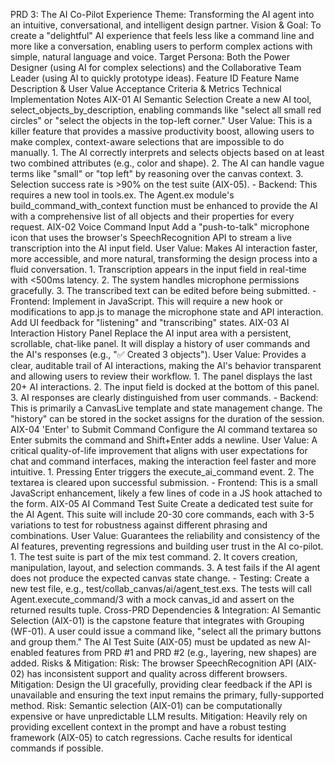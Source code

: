 PRD 3: The AI Co-Pilot Experience
Theme: Transforming the AI agent into an intuitive, conversational, and intelligent design partner.
Vision & Goal: To create a "delightful" AI experience that feels less like a command line and more like a conversation, enabling users to perform complex actions with simple, natural language and voice.
Target Persona: Both the Power Designer (using AI for complex selections) and the Collaborative Team Leader (using AI to quickly prototype ideas).
Feature ID	Feature Name	Description & User Value	Acceptance Criteria & Metrics	Technical Implementation Notes
AIX-01	AI Semantic Selection	Create a new AI tool, select_objects_by_description, enabling commands like "select all small red circles" or "select the objects in the top-left corner." User Value: This is a killer feature that provides a massive productivity boost, allowing users to make complex, context-aware selections that are impossible to do manually.	1. The AI correctly interprets and selects objects based on at least two combined attributes (e.g., color and shape). 2. The AI can handle vague terms like "small" or "top left" by reasoning over the canvas context. 3. Selection success rate is >90% on the test suite (AIX-05).	- Backend: This requires a new tool in tools.ex. The Agent.ex module's build_command_with_context function must be enhanced to provide the AI with a comprehensive list of all objects and their properties for every request.
AIX-02	Voice Command Input	Add a "push-to-talk" microphone icon that uses the browser's SpeechRecognition API to stream a live transcription into the AI input field. User Value: Makes AI interaction faster, more accessible, and more natural, transforming the design process into a fluid conversation.	1. Transcription appears in the input field in real-time with <500ms latency. 2. The system handles microphone permissions gracefully. 3. The transcribed text can be edited before being submitted.	- Frontend: Implement in JavaScript. This will require a new hook or modifications to app.js to manage the microphone state and API interaction. Add UI feedback for "listening" and "transcribing" states.
AIX-03	AI Interaction History Panel	Replace the AI input area with a persistent, scrollable, chat-like panel. It will display a history of user commands and the AI's responses (e.g., "✅ Created 3 objects"). User Value: Provides a clear, auditable trail of AI interactions, making the AI's behavior transparent and allowing users to review their workflow.	1. The panel displays the last 20+ AI interactions. 2. The input field is docked at the bottom of this panel. 3. AI responses are clearly distinguished from user commands.	- Backend: This is primarily a CanvasLive template and state management change. The "history" can be stored in the socket assigns for the duration of the session.
AIX-04	'Enter' to Submit Command	Configure the AI command textarea so Enter submits the command and Shift+Enter adds a newline. User Value: A critical quality-of-life improvement that aligns with user expectations for chat and command interfaces, making the interaction feel faster and more intuitive.	1. Pressing Enter triggers the execute_ai_command event. 2. The textarea is cleared upon successful submission.	- Frontend: This is a small JavaScript enhancement, likely a few lines of code in a JS hook attached to the form.
AIX-05	AI Command Test Suite	Create a dedicated test suite for the AI Agent. This suite will include 20-30 core commands, each with 3-5 variations to test for robustness against different phrasing and combinations. User Value: Guarantees the reliability and consistency of the AI features, preventing regressions and building user trust in the AI co-pilot.	1. The test suite is part of the mix test command. 2. It covers creation, manipulation, layout, and selection commands. 3. A test fails if the AI agent does not produce the expected canvas state change.	- Testing: Create a new test file, e.g., test/collab_canvas/ai/agent_test.exs. The tests will call Agent.execute_command/3 with a mock canvas_id and assert on the returned results tuple.
Cross-PRD Dependencies & Integration:
AI Semantic Selection (AIX-01) is the capstone feature that integrates with Grouping (WF-01). A user could issue a command like, "select all the primary buttons and group them."
The AI Test Suite (AIX-05) must be updated as new AI-enabled features from PRD #1 and PRD #2 (e.g., layering, new shapes) are added.
Risks & Mitigation:
Risk: The browser SpeechRecognition API (AIX-02) has inconsistent support and quality across different browsers. Mitigation: Design the UI gracefully, providing clear feedback if the API is unavailable and ensuring the text input remains the primary, fully-supported method.
Risk: Semantic selection (AIX-01) can be computationally expensive or have unpredictable LLM results. Mitigation: Heavily rely on providing excellent context in the prompt and have a robust testing framework (AIX-05) to catch regressions. Cache results for identical commands if possible.
